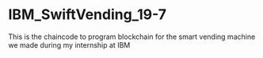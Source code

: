 # IBM_SwiftVending_19-7
This is the chaincode to program blockchain for the smart vending machine we made during my internship at IBM  
